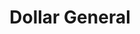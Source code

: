 ---
title: "Dollar General"
url: /amanda/dollar-general-short-road-southwest/
shop: variety store
---